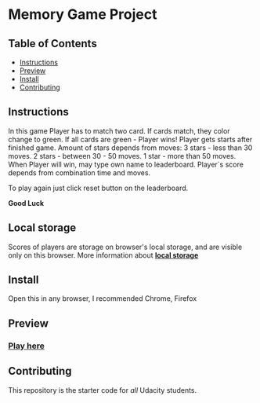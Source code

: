 # Memory Game Project

## Table of Contents

* [Instructions](#instructions)
* [Preview](#preview)
* [Install](#install)
* [Contributing](#contributing)


## Instructions

In this game Player has to match two card. If cards match, they color change to green. If all cards are green - Player wins!
Player gets starts after finished game. Amount of stars depends from moves:
3 stars - less than 30 moves.
2 stars - between 30 - 50 moves.
1 star - more than 50 moves.
When Player will win, may type own name to leaderboard. 
Player`s score depends from combination time and moves.

To play again just click reset button on the leaderboard.

**Good Luck**


## Local storage

Scores of players are storage on browser's local storage, and are visible only on this browser. More information about **[local storage](https://developer.mozilla.org/en-US/docs/Web/API/Storage/LocalStorage)**

## Install

Open this in any browser, I recommended Chrome, Firefox

## Preview

### [Play here](http://memory.pkopy.pl)

## Contributing

This repository is the starter code for _all_ Udacity students.
